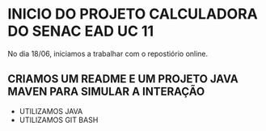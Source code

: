 # INICIO DO PROJETO CALCULADORA DO SENAC EAD UC 11
No dia 18/06, iniciamos a trabalhar com o repostiório online.
## CRIAMOS UM README E UM PROJETO JAVA MAVEN PARA SIMULAR A INTERAÇÃO
- UTILIZAMOS JAVA
- UTILIZAMOS GIT BASH
